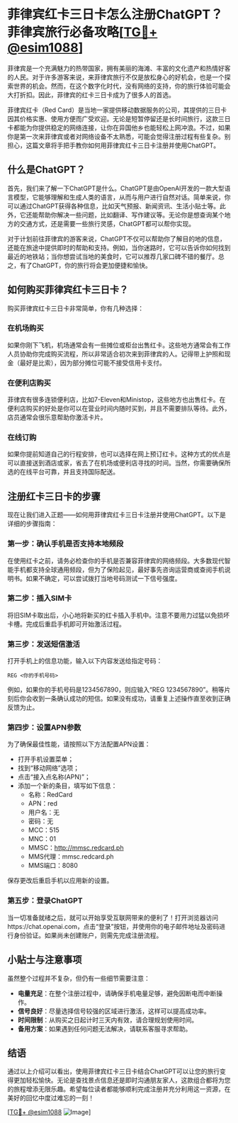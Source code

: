# 菲律宾红卡三日卡怎么注册ChatGPT？菲律宾旅行必备攻略[[TG💪+ @esim1088](https://t.me/s/esim1088)]

菲律宾是一个充满魅力的热带国家，拥有美丽的海滩、丰富的文化遗产和热情好客的人民。对于许多游客来说，来菲律宾旅行不仅是放松身心的好机会，也是一个探索世界的机会。然而，在这个数字化时代，没有网络的支持，你的旅行体验可能会大打折扣。因此，菲律宾的红卡三日卡成为了很多人的首选。

菲律宾红卡（Red Card）是当地一家提供移动数据服务的公司，其提供的三日卡因其价格实惠、使用方便而广受欢迎。无论是短暂停留还是长时间旅行，这款三日卡都能为你提供稳定的网络连接，让你在异国他乡也能轻松上网冲浪。不过，如果你是第一次来菲律宾或者对网络设备不太熟悉，可能会觉得注册过程有些复杂。别担心，这篇文章将手把手教你如何用菲律宾红卡三日卡注册并使用ChatGPT。

## 什么是ChatGPT？

首先，我们来了解一下ChatGPT是什么。ChatGPT是由OpenAI开发的一款大型语言模型，它能够理解和生成人类的语言，从而与用户进行自然对话。简单来说，你可以通过ChatGPT获得各种信息，比如天气预报、新闻资讯、生活小贴士等。此外，它还能帮助你解决一些问题，比如翻译、写作建议等。无论你是想查询某个地方的交通方式，还是需要一些旅行灵感，ChatGPT都可以帮你实现。

对于计划前往菲律宾的游客来说，ChatGPT不仅可以帮助你了解目的地的信息，还能在旅途中提供即时的帮助和支持。例如，当你迷路时，它可以告诉你如何找到最近的地铁站；当你想尝试当地的美食时，它可以推荐几家口碑不错的餐厅。总之，有了ChatGPT，你的旅行将会更加便捷和愉快。

## 如何购买菲律宾红卡三日卡？

购买菲律宾红卡三日卡非常简单，你有几种选择：

### 在机场购买

如果你刚下飞机，机场通常会有一些摊位或柜台出售红卡。这些地方通常会有工作人员协助你完成购买流程，所以非常适合初次来到菲律宾的人。记得带上护照和现金（最好是比索），因为部分摊位可能不接受信用卡支付。

### 在便利店购买

菲律宾有很多连锁便利店，比如7-Eleven和Ministop，这些地方也出售红卡。在便利店购买的好处是你可以在营业时间内随时买到，并且不需要排队等待。此外，店员通常会很乐意帮助你激活卡片。

### 在线订购

如果你提前知道自己的行程安排，也可以选择在网上预订红卡。这种方式的优点是可以直接送到酒店或家，省去了在机场或便利店寻找的时间。当然，你需要确保所选的在线平台可靠，并且支持国际配送。

## 注册红卡三日卡的步骤

现在让我们进入正题——如何用菲律宾红卡三日卡注册并使用ChatGPT。以下是详细的步骤指南：

### 第一步：确认手机是否支持本地频段

在使用红卡之前，请务必检查你的手机是否兼容菲律宾的网络频段。大多数现代智能手机都支持全球通用频段，但为了保险起见，最好事先咨询运营商或查阅手机说明书。如果不确定，可以尝试拨打当地号码测试一下信号强度。

### 第二步：插入SIM卡

将旧SIM卡取出后，小心地将新买的红卡插入手机中。注意不要用力过猛以免损坏卡槽。完成后重启手机即可开始激活过程。

### 第三步：发送短信激活

打开手机上的信息功能，输入以下内容发送给指定号码：
```
REG <你的手机号码>
```
例如，如果你的手机号码是1234567890，则应输入“REG 1234567890”。稍等片刻后你会收到一条确认成功的短信。如果没有成功，请重复上述操作直至收到正确反馈为止。

### 第四步：设置APN参数

为了确保最佳性能，请按照以下方法配置APN设置：
- 打开手机设置菜单；
- 找到“移动网络”选项；
- 点击“接入点名称(APN)”；
- 添加一个新的条目，填写如下信息：
  - 名称：RedCard
  - APN：red
  - 用户名：无
  - 密码：无
  - MCC：515
  - MNC：01
  - MMSC：http://mmsc.redcard.ph
  - MMS代理：mmsc.redcard.ph
  - MMS端口：8080

保存更改后重启手机以应用新的设置。

### 第五步：登录ChatGPT

当一切准备就绪之后，就可以开始享受互联网带来的便利了！打开浏览器访问https://chat.openai.com，点击“登录”按钮，并使用你的电子邮件地址及密码进行身份验证。如果尚未创建账户，则需先完成注册流程。

## 小贴士与注意事项

虽然整个过程并不复杂，但仍有一些细节需要注意：

- **电量充足**：在整个注册过程中，请确保手机电量足够，避免因断电而中断操作。
- **信号良好**：尽量选择信号较强的区域进行激活，这样可以提高成功率。
- **时间限制**：从购买之日起计时三天内有效，请合理规划使用时间。
- **备用方案**：如果遇到任何问题无法解决，请联系客服寻求帮助。

## 结语

通过以上介绍可以看出，使用菲律宾红卡三日卡结合ChatGPT可以让您的旅行变得更加轻松愉快。无论是查找景点信息还是即时沟通朋友家人，这款组合都将为您的旅程增添无限乐趣。希望每位读者都能够顺利完成注册并充分利用这一资源，在美好的回忆中度过难忘的一刻！

[[TG💪+ @esim1088](https://t.me/s/esim1088) ![Image](https://i.postimg.cc/4NQfJmqS/Snipaste-2025-05-13-00-14-12.png)]